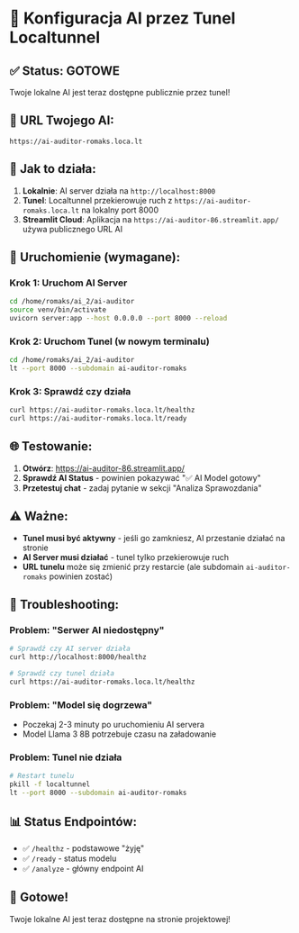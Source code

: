 # 🚀 Konfiguracja AI przez Tunel Localtunnel

## ✅ **Status: GOTOWE**

Twoje lokalne AI jest teraz dostępne publicznie przez tunel!

## 🔗 **URL Twojego AI:**
```
https://ai-auditor-romaks.loca.lt
```

## 🎯 **Jak to działa:**

1. **Lokalnie**: AI server działa na `http://localhost:8000`
2. **Tunel**: Localtunnel przekierowuje ruch z `https://ai-auditor-romaks.loca.lt` na lokalny port 8000
3. **Streamlit Cloud**: Aplikacja na `https://ai-auditor-86.streamlit.app/` używa publicznego URL AI

## 🚀 **Uruchomienie (wymagane):**

### **Krok 1: Uruchom AI Server**
```bash
cd /home/romaks/ai_2/ai-auditor
source venv/bin/activate
uvicorn server:app --host 0.0.0.0 --port 8000 --reload
```

### **Krok 2: Uruchom Tunel (w nowym terminalu)**
```bash
cd /home/romaks/ai_2/ai-auditor
lt --port 8000 --subdomain ai-auditor-romaks
```

### **Krok 3: Sprawdź czy działa**
```bash
curl https://ai-auditor-romaks.loca.lt/healthz
curl https://ai-auditor-romaks.loca.lt/ready
```

## 🌐 **Testowanie:**

1. **Otwórz**: https://ai-auditor-86.streamlit.app/
2. **Sprawdź AI Status** - powinien pokazywać "✅ AI Model gotowy"
3. **Przetestuj chat** - zadaj pytanie w sekcji "Analiza Sprawozdania"

## ⚠️ **Ważne:**

- **Tunel musi być aktywny** - jeśli go zamkniesz, AI przestanie działać na stronie
- **AI Server musi działać** - tunel tylko przekierowuje ruch
- **URL tunelu** może się zmienić przy restarcie (ale subdomain `ai-auditor-romaks` powinien zostać)

## 🔧 **Troubleshooting:**

### **Problem: "Serwer AI niedostępny"**
```bash
# Sprawdź czy AI server działa
curl http://localhost:8000/healthz

# Sprawdź czy tunel działa
curl https://ai-auditor-romaks.loca.lt/healthz
```

### **Problem: "Model się dogrzewa"**
- Poczekaj 2-3 minuty po uruchomieniu AI servera
- Model Llama 3 8B potrzebuje czasu na załadowanie

### **Problem: Tunel nie działa**
```bash
# Restart tunelu
pkill -f localtunnel
lt --port 8000 --subdomain ai-auditor-romaks
```

## 📊 **Status Endpointów:**

- ✅ `/healthz` - podstawowe "żyję"
- ✅ `/ready` - status modelu
- ✅ `/analyze` - główny endpoint AI

## 🎉 **Gotowe!**

Twoje lokalne AI jest teraz dostępne na stronie projektowej!
